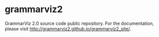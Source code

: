 grammarviz2
==========

GrammarViz 2.0 source code public repository. For the documentation, please visit http://grammarviz2.github.io/grammarviz2_site/.


<script>
  (function(i,s,o,g,r,a,m){i['GoogleAnalyticsObject']=r;i[r]=i[r]||function(){
  (i[r].q=i[r].q||[]).push(arguments)},i[r].l=1*new Date();a=s.createElement(o),
  m=s.getElementsByTagName(o)[0];a.async=1;a.src=g;m.parentNode.insertBefore(a,m)
  })(window,document,'script','//www.google-analytics.com/analytics.js','ga');

  ga('create', 'UA-54135903-2', 'auto');
  ga('send', 'pageview');

</script>

